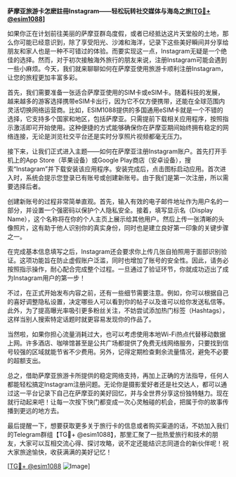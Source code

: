 **萨摩亚旅游卡怎麽註冊Instagram——轻松玩转社交媒体与海岛之旅[[TG💪+ @esim1088](https://t.me/s/esim1088)]**

如果你正在计划前往美丽的萨摩亚群岛度假，或者已经抵达这片天堂般的土地，那么你可能已经意识到，除了享受阳光、沙滩和海洋，记录下这些美好瞬间并分享给朋友和家人也是一种不可错过的体验。而要实现这一点，Instagram无疑是一个绝佳的选择。然而，对于初次接触海外旅行的朋友来说，注册Instagram可能会遇到一些小麻烦。今天，我们就来聊聊如何在萨摩亚使用旅游卡顺利注册Instagram，让您的旅程更加丰富多彩。

首先，我们需要准备一张适合萨摩亚使用的SIM卡或eSIM卡。随着科技的发展，越来越多的游客选择携带eSIM卡出行，因为它不仅方便携带，还能在全球范围内灵活切换网络运营商。比如，ESIM1088提供的多国通用eSIM卡就是一个不错的选择，它支持多个国家和地区，包括萨摩亚。只需提前下载相关应用程序，按照指示激活即可开始使用。这种便捷的方式能够确保你在萨摩亚期间始终拥有稳定的网络连接，无论是浏览社交平台还是实时分享照片视频都毫无压力。

接下来，让我们正式进入主题——如何在萨摩亚注册Instagram账户。首先打开手机上的App Store（苹果设备）或Google Play商店（安卓设备），搜索“Instagram”并下载安装该应用程序。安装完成后，点击图标启动应用。首次进入时，系统会提示您登录已有账号或创建新账号。由于我们是第一次注册，所以需要选择后者。

创建新账号的过程非常简单直观。首先，输入有效的电子邮件地址作为用户名的一部分，并设置一个强密码以保护个人隐私安全。接着，填写显示名（Display Name），这个名称将在你的个人主页上展示给其他用户。然后上传一张清晰的头像照片，这有助于他人识别你的真实身份，同时也是建立良好第一印象的关键步骤之一。

在完成基本信息填写之后，Instagram还会要求你上传几张自拍照用于面部识别验证。这项功能旨在防止虚假账户泛滥，同时也增加了账号的安全性。因此，请务必按照指示操作，耐心配合完成整个过程。一旦通过了验证环节，你就成功迈出了成为Instagram用户的第一步！

不过，在正式开始发布内容之前，还有一些细节需要注意。例如，你可以根据自己的喜好调整隐私设置，决定哪些人可以看到你的帖子以及谁可以给你发送私信等。此外，为了提高曝光率吸引更多粉丝关注，不妨尝试添加热门标签（Hashtags），这样当别人搜索特定话题时就更容易发现你的作品了。

当然啦，如果你担心流量消耗过大，也可以考虑使用本地Wi-Fi热点代替移动数据上网。许多酒店、咖啡馆甚至是公共广场都提供了免费无线网络服务，只要找到信号较强的区域就能节省不少费用。另外，记得定期检查剩余流量情况，避免不必要的超额支出。

总之，借助萨摩亚旅游卡所提供的稳定网络支持，再加上正确的方法指导，任何人都能轻松搞定Instagram注册问题。无论你是摄影爱好者还是社交达人，都可以通过这一平台记录下自己在萨摩亚的美好回忆，并与全世界分享这份独特魅力。现在就行动起来吧！让每一次按下快门都变成一次心灵触碰的机会，把属于你的故事传播到更远的地方去。

最后提醒一下，想要获取更多关于旅行卡的信息或者购买渠道的话，不妨加入我们的Telegram群组【TG💪+ @esim1088】，那里汇聚了一批热爱旅行和技术的朋友，大家可以互相交流心得、探讨攻略，说不定还能结识志同道合的新伙伴呢！祝大家旅途愉快，收获满满的美好记忆！

[[TG💪+ @esim1088](https://t.me/s/esim1088) ![Image](https://i.postimg.cc/4NQfJmqS/Snipaste-2025-05-13-00-14-12.png)]